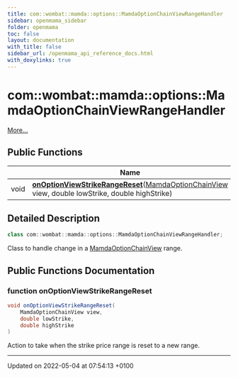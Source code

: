 ```yaml
---
title: com::wombat::mamda::options::MamdaOptionChainViewRangeHandler
sidebar: openmama_sidebar
folder: openmama
toc: false
layout: documentation
with_title: false
sidebar_url: /openmama_api_reference_docs.html
with_doxylinks: true
---
```


# com::wombat::mamda::options::MamdaOptionChainViewRangeHandler



 [More...](#detailed-description)

## Public Functions

|                | Name           |
| -------------- | -------------- |
| void | **[onOptionViewStrikeRangeReset](interfacecom_1_1wombat_1_1mamda_1_1options_1_1MamdaOptionChainViewRangeHandler.html#function-onoptionviewstrikerangereset)**([MamdaOptionChainView](classcom_1_1wombat_1_1mamda_1_1options_1_1MamdaOptionChainView.html) view, double lowStrike, double highStrike) |

## Detailed Description

```java
class com::wombat::mamda::options::MamdaOptionChainViewRangeHandler;
```


Class to handle change in a [MamdaOptionChainView](classcom_1_1wombat_1_1mamda_1_1options_1_1MamdaOptionChainView.html) range. 

## Public Functions Documentation

### function onOptionViewStrikeRangeReset

```java
void onOptionViewStrikeRangeReset(
    MamdaOptionChainView view,
    double lowStrike,
    double highStrike
)
```


Action to take when the strike price range is reset to a new range. 


-------------------------------

Updated on 2022-05-04 at 07:54:13 +0100
